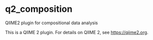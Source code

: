 # q2_composition

QIIME2 plugin for compositional data analysis

This is a QIIME 2 plugin. For details on QIIME 2, see https://qiime2.org.
